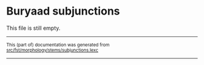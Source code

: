 # Buryaad subjunctions

This file is still empty.

* * *

<small>This (part of) documentation was generated from [src/fst/morphology/stems/subjunctions.lexc](https://github.com/giellalt/lang-bxr/blob/main/src/fst/morphology/stems/subjunctions.lexc)</small>

---

